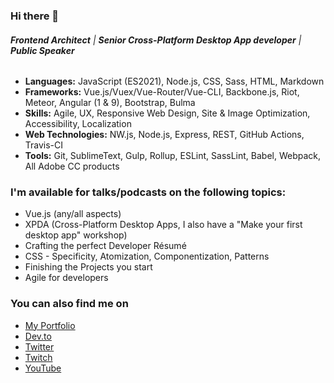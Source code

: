 ### Hi there 👋
###### ***Frontend Architect*** | ***Senior Cross-Platform Desktop App developer*** | ***Public Speaker***

* **Languages:** JavaScript (ES2021), Node.js, CSS, Sass, HTML, Markdown
* **Frameworks:** Vue.js/Vuex/Vue-Router/Vue-CLI, Backbone.js, Riot, Meteor, Angular (1 & 9), Bootstrap, Bulma
* **Skills:** Agile, UX, Responsive Web Design, Site & Image Optimization, Accessibility, Localization
* **Web Technologies:** NW.js, Node.js, Express, REST, GitHub Actions, Travis-CI
* **Tools:** Git, SublimeText, Gulp, Rollup, ESLint, SassLint, Babel, Webpack, All Adobe CC products


### I'm available for talks/podcasts on the following topics:

* Vue.js (any/all aspects)
* XPDA (Cross-Platform Desktop Apps, I also have a "Make your first desktop app" workshop)
* Crafting the perfect Developer Résumé
* CSS - Specificity, Atomization, Componentization, Patterns
* Finishing the Projects you start
* Agile for developers


### You can also find me on

* [My Portfolio](https://TheJaredWilcurt.com)
* [Dev.to](https://dev.to/TheJaredWilcurt)
* [Twitter](https://twitter.com/@TheJaredWilcurt)
* [Twitch](https://twitch.com/TheJaredWilcurt)
* [YouTube](https://youtube.com/TheJaredWilcurt)
<!--
**MoonKingArthur/MoonKingArthur** is a ✨ _special_ ✨ repository because its `README.md` (this file) appears on your GitHub profile.

Here are some ideas to get you started:

- 🔭 I’m currently working on ...
- 🌱 I’m currently learning ...
- 👯 I’m looking to collaborate on ...
- 🤔 I’m looking for help with ...
- 💬 Ask me about ...
- 📫 How to reach me: ...
- 😄 Pronouns: ...
- ⚡ Fun fact: ...
-->
